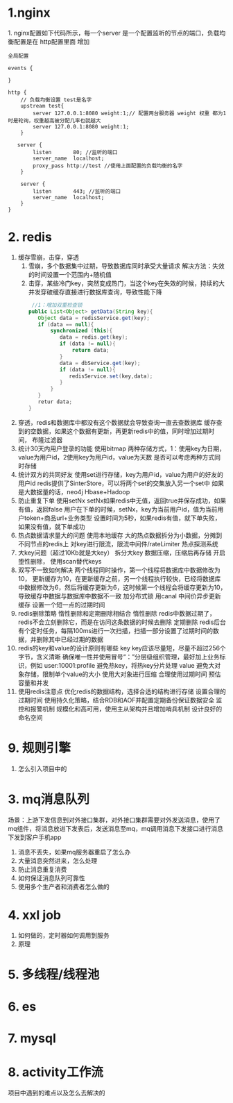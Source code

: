<h1>1.nginx</h1>
   1. nginx配置如下代码所示，每一个server 是一个配置监听的节点的端口，负载均衡配置是在 http配置里面 增加

   ``` text
   全局配置
   
   events {
           
   }
   
   http {
       // 负载均衡设置 test是名字
       upstream test{
           server 127.0.0.1:8080 weight:1;// 配置两台服务器 weight 权重 都为1时是轮询，权重越高被分配几率也就越大
           server 127.0.0.1:8080 weight:1;
       }
   
      server {
           listen       80; //监听的端口
           server_name  localhost;
           proxy_pass http://test //使用上面配置的负载均衡的名字
       } 
       
       server {
           listen       443; //监听的端口
           server_name  localhost; 
       } 
   }
  ```
<h1>2. redis</h1>

   1. 缓存雪崩，击穿，穿透
      1. 雪崩，多个数据集中过期，导致数据库同时承受大量请求
         解决方法：失效的时间设置一个范围内+随机值   
      2. 击穿，某些冷门key，突然变成热门，当这个key在失效的时候，持续的大并发穿破缓存直接进行数据库查询，导致性能下降
         ```java
          //1：增加双重检查锁
         public List<Object> getData(String key){
            Object data = redisService.get(key);
            if (data == null){
                synchronized (this){
                   data = redis.get(key);
                   if (data != null){
                       return data;
                   }
                   data = dbService.get(key);
                   if (data != null){
                      redisService.set(key,data);    
                   }
                }
            }
            retur data;
         }
         ```
   2. 穿透，redis和数据库中都没有这个数据就会导致查询一直去查数据库
         缓存查到的空数据，如果这个数据有更新，再更新redis中的值，同时增加过期时间，
         布隆过滤器
   3. 统计30天内用户登录的功能
      使用bitmap
      两种存储方式，1：使用key为日期，value为用户id，2使用key为用户id，value为天数
      是否可以考虑两种方式同时存储
   4. 统计双方的共同好友
      使用set进行存储，key为用户id，value为用户的好友的用户id
      redis提供了SinterStore，可以将两个set的交集放入另一个set中
      如果是大数据量的话，neo4j
      Hbase+Hadoop
   5. 防止重复下单
      使用setNx setNx如果redis中无值，返回true并保存成功，如果有值，返回false
      用户在下单的时候，setNx，key为当前用户id，值为当前用户token+商品url+业务类型 设置时间为5秒，如果redis有值，就下单失败，如果没有值，就下单成功
   6. 热点数据请求量大的问题
      使用本地缓存
      大的热点数据拆分为小数据，分摊到不同节点的redis上
      对key进行限流，限流中间件/rateLimiter 
      热点探测系统
   7. 大key问题（超过10Kb就是大key）
      拆分大key
      数据压缩，压缩后再存储
      开启堕性删除，
      使用scan替代keys
   8. 双写不一致如何解决 两个线程同时操作，第一个线程将数据库中数据修改为10， 更新缓存为10，在更新缓存之前，另一个线程执行较快，已经将数据库中数据修改为6，然后将缓存更新为6，这时候第一个线程会将缓存更新为10，导致缓存中数据与数据库中数据不一致
      加分布式锁
      用canal 中间价异步更新缓存
      设置一个短一点的过期时间
   9. redis删除策略 惰性删除和定期删除相结合
      惰性删除  redis中数据过期了，redis不会立刻删除它，而是在访问这条数据的时候去删除
      定期删除 redis后台有个定时任务，每隔100ms进行一次扫描，扫描一部分设置了过期时间的数据，并删除其中已经过期的数据
   10. redis的key和value的设计原则有哪些
       key
          key应该尽量短，尽量不超过256个字节，含义清晰
          确保唯一性并使用冒号“：”分层级组织管理，最好加上业务标识，例如 user:10001:profile
          避免热key，将热key分片处理
       value
          避免大对象存储，限制单个value的大小
          使用大对象进行压缩
       合理使用过期时间
       预估容量和并发
   11. 使用redis注意点
      优化redis的数据结构，选择合适的结构进行存储
      设置合理的过期时间
      使用持久化策略，结合RDB和AOF并配置定期备份保证数据安全
      监控和报警机制
      规模化和高可用，使用主从架构并且增加哨兵机制
      设计良好的命名空间

<h1>9. 规则引擎</h1>

   1. 怎么引入项目中的


<h1>3. mq消息队列</h1>

   场景：上游下发信息到对外接口集群，对外接口集群需要对外发送消息，使用了mq组件，将消息放进下发表后，发送消息至mq，mq调用消息下发接口进行消息下发到客户手机app
   1. 消息不丢失，如果mq服务器重启了怎么办
   2. 大量消息突然进来，怎么处理
   3. 防止消息重复消费
   4. 如何保证消息队列可靠性
   5. 使用多个生产者和消费者怎么做的

<h1>4. xxl job</h1>

   1. 如何做的，定时器如何调用到服务
   2. 原理
<h1>5. 多线程/线程池</h1>
<h1>6. es</h1>
<h1>7. mysql</h1>
<h1>8. activity工作流</h1>


项目中遇到的难点以及怎么去解决的


